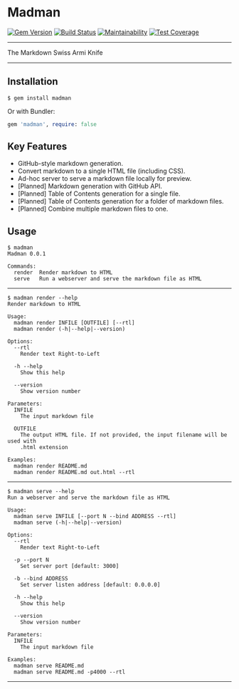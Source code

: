 Madman
==================================================

[![Gem Version](https://badge.fury.io/rb/madman.svg)](https://badge.fury.io/rb/madman)
[![Build Status](https://travis-ci.com/DannyBen/madman.svg?branch=master)](https://travis-ci.com/DannyBen/madman)
[![Maintainability](https://api.codeclimate.com/v1/badges/506449ea988f5518425d/maintainability)](https://codeclimate.com/github/DannyBen/madman/maintainability)
[![Test Coverage](https://api.codeclimate.com/v1/badges/506449ea988f5518425d/test_coverage)](https://codeclimate.com/github/DannyBen/madman/test_coverage)


---

The Markdown Swiss Armi Knife

---

Installation
--------------------------------------------------

```
$ gem install madman
```

Or with Bundler:

```ruby
gem 'madman', require: false
```



Key Features
--------------------------------------------------

- GitHub-style markdown generation.
- Convert markdown to a single HTML file (including CSS).
- Ad-hoc server to serve a markdown file locally for preview.
- [Planned] Markdown generation with GitHub API.
- [Planned] Table of Contents generation for a single file.
- [Planned] Table of Contents generation for a folder of markdown files.
- [Planned] Combine multiple markdown files to one.



Usage
--------------------------------------------------

<!-- usage -->
```
$ madman
Madman 0.0.1

Commands:
  render  Render markdown to HTML
  serve   Run a webserver and serve the markdown file as HTML
```

---

```
$ madman render --help
Render markdown to HTML

Usage:
  madman render INFILE [OUTFILE] [--rtl]
  madman render (-h|--help|--version)

Options:
  --rtl
    Render text Right-to-Left

  -h --help
    Show this help

  --version
    Show version number

Parameters:
  INFILE
    The input markdown file

  OUTFILE
    The output HTML file. If not provided, the input filename will be used with
    .html extension

Examples:
  madman render README.md
  madman render README.md out.html --rtl
```

---

```
$ madman serve --help
Run a webserver and serve the markdown file as HTML

Usage:
  madman serve INFILE [--port N --bind ADDRESS --rtl]
  madman serve (-h|--help|--version)

Options:
  --rtl
    Render text Right-to-Left

  -p --port N
    Set server port [default: 3000]

  -b --bind ADDRESS
    Set server listen address [default: 0.0.0.0]

  -h --help
    Show this help

  --version
    Show version number

Parameters:
  INFILE
    The input markdown file

Examples:
  madman serve README.md
  madman serve README.md -p4000 --rtl
```

---

<!-- usage -->